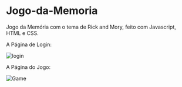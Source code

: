 # Jogo-da-Memoria
 Jogo da Memória com o tema de Rick and Mory, feito com Javascript, HTML e CSS.

 A Página de Login:

 ![login](https://github.com/EduardaSantosDiniz/Jogo-da-Memoria/assets/141766958/969e93ad-58dd-4d9d-98d4-2f7418fadf96)







 A Página do Jogo:

![Game](https://github.com/EduardaSantosDiniz/Jogo-da-Memoria/assets/141766958/64b5f3b4-76db-4d6c-969c-7719fddf6c64)
